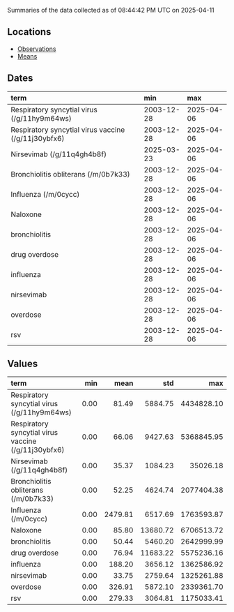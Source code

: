 Summaries of the data collected as of 08:44:42 PM UTC on 2025-04-11

## Locations

* [Observations](https://github.com/DISSC-yale/gtrends_collection/blob/main/summaries/observations.csv)
* [Means](https://github.com/DISSC-yale/gtrends_collection/blob/main/summaries/means.csv)

## Dates

| term                                                | min        | max        |
|:----------------------------------------------------|:-----------|:-----------|
| Respiratory syncytial virus (/g/11hy9m64ws)         | 2003-12-28 | 2025-04-06 |
| Respiratory syncytial virus vaccine (/g/11j30ybfx6) | 2003-12-28 | 2025-04-06 |
| Nirsevimab (/g/11q4gh4b8f)                          | 2025-03-23 | 2025-04-06 |
| Bronchiolitis obliterans (/m/0b7k33)                | 2003-12-28 | 2025-04-06 |
| Influenza (/m/0cycc)                                | 2003-12-28 | 2025-04-06 |
| Naloxone                                            | 2003-12-28 | 2025-04-06 |
| bronchiolitis                                       | 2003-12-28 | 2025-04-06 |
| drug overdose                                       | 2003-12-28 | 2025-04-06 |
| influenza                                           | 2003-12-28 | 2025-04-06 |
| nirsevimab                                          | 2003-12-28 | 2025-04-06 |
| overdose                                            | 2003-12-28 | 2025-04-06 |
| rsv                                                 | 2003-12-28 | 2025-04-06 |

## Values

| term                                                |   min |    mean |      std |        max |
|:----------------------------------------------------|------:|--------:|---------:|-----------:|
| Respiratory syncytial virus (/g/11hy9m64ws)         |  0.00 |   81.49 |  5884.75 | 4434828.10 |
| Respiratory syncytial virus vaccine (/g/11j30ybfx6) |  0.00 |   66.06 |  9427.63 | 5368845.95 |
| Nirsevimab (/g/11q4gh4b8f)                          |  0.00 |   35.37 |  1084.23 |   35026.18 |
| Bronchiolitis obliterans (/m/0b7k33)                |  0.00 |   52.25 |  4624.74 | 2077404.38 |
| Influenza (/m/0cycc)                                |  0.00 | 2479.81 |  6517.69 | 1763593.87 |
| Naloxone                                            |  0.00 |   85.80 | 13680.72 | 6706513.72 |
| bronchiolitis                                       |  0.00 |   50.44 |  5460.20 | 2642999.99 |
| drug overdose                                       |  0.00 |   76.94 | 11683.22 | 5575236.16 |
| influenza                                           |  0.00 |  188.20 |  3656.12 | 1362586.92 |
| nirsevimab                                          |  0.00 |   33.75 |  2759.64 | 1325261.88 |
| overdose                                            |  0.00 |  326.91 |  5872.10 | 2339361.70 |
| rsv                                                 |  0.00 |  279.33 |  3064.81 | 1175033.41 |
